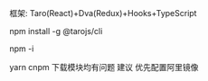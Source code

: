 框架:
Taro(React)+Dva(Redux)+Hooks+TypeScript


npm install -g @tarojs/cli

npm -i 

yarn cnpm 下载模块均有问题
建议 优先配置阿里镜像